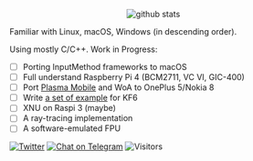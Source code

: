 <p align="center">
  <img src="https://github-readme-stats.vercel.app/api?username=inokinoki&count_private=true&show_icons=true" alt="github stats" />
</p>

Familiar with Linux, macOS, Windows (in descending order).

Using mostly C/C++. Work in Progress:

- [ ] Porting InputMethod frameworks to macOS
- [ ] Full understand Raspberry Pi 4 (BCM2711, VC VI, GIC-400)
- [ ] Port [Plasma Mobile](https://www.plasma-mobile.org/) and WoA to OnePlus 5/Nokia 8
- [ ] Write [a set of example](https://github.com/Inokinoki/kde-frameworks-tutorial) for KF6
- [ ] XNU on Raspi 3 (maybe)
- [ ] A ray-tracing implementation
- [ ] A software-emulated FPU

[![Twitter](https://img.shields.io/badge/@IIInoki-1DA1F2?style=flat&logo=Twitter&logoColor=white)](https://twitter.com/IIInoki)
[![Chat on Telegram](https://img.shields.io/badge/Chat%20on-Telegram-brightgreen.svg)](https://t.me/IIInoki)
![Visitors](https://visitor-badge.glitch.me/badge?page_id=inokinoki)
